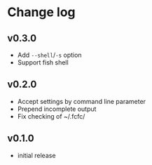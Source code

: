 # Change log

## v0.3.0

- Add `--shell`/`-s` option
- Support fish shell

## v0.2.0

- Accept settings by command line parameter
- Prepend incomplete output
- Fix checking of ~/.fcfc/

## v0.1.0

- initial release
